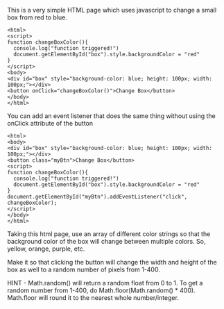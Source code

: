 This is a very simple HTML page which uses javascript to change a small box from red to blue.

```
<html>
<script>
function changeBoxColor(){
  console.log("function triggered!")
  document.getElementById("box").style.backgroundColor = "red"
}
</script>
<body>
<div id="box" style="background-color: blue; height: 100px; width: 100px;"></div>
<button onClick="changeBoxColor()">Change Box</button>
</body>
</html>
```

You can add an event listener that does the same thing without using the onClick attribute of the button

```
<html>
<body>
<div id="box" style="background-color: blue; height: 100px; width: 100px;"></div>
<button class="myBtn">Change Box</button>
<script>
function changeBoxColor(){
  console.log("function triggered!")
  document.getElementById("box").style.backgroundColor = "red"
}
document.getElementById("myBtn").addEventListener("click", changeBoxColor);
</script>
</body>
</html>
```

Taking this html page, use an array of different color strings so that the background color of the box will change between multiple colors. So, yellow, orange, purple, etc.

Make it so that clicking the button will change the width and height of the box as well to a random number of pixels from 1-400.

HINT - Math.random() will return a random float from 0 to 1. To get a random number from 1-400, do Math.floor(Math.random() * 400). Math.floor will round it to the nearest whole number/integer.